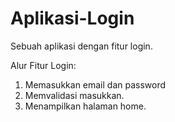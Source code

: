 # Aplikasi-Login
Sebuah aplikasi dengan fitur login.

Alur Fitur Login:
1. Memasukkan email dan password
2. Memvalidasi masukkan.
3. Menampilkan halaman home.
